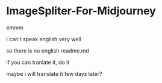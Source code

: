 # ImageSpliter-For-Midjourney


emmm  

i can't speak english very well  

so there is no english readme.md  

if you can tranlate it, do it  

maybe i will translate it few days later?